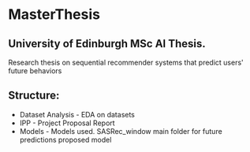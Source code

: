 # MasterThesis
## University of Edinburgh MSc AI Thesis. 
Research thesis on sequential recommender systems that predict users' future behaviors

## Structure:
- Dataset Analysis - EDA on datasets
- IPP - Project Proposal Report
- Models - Models used. SASRec_window main folder for future predictions proposed model
